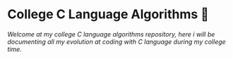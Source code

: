 # College C Language Algorithms :notebook:

###### Welcome at my college C language algorithms repository, here i will be documenting all my evolution at coding with C language during my college time.

